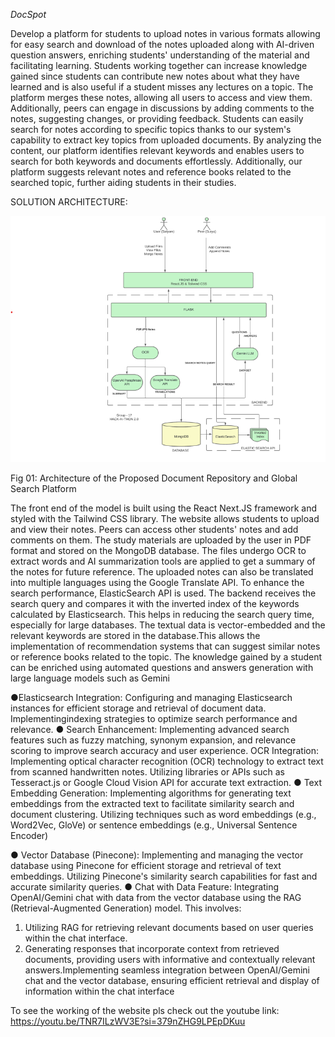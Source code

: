*DocSpot*

Develop a platform for students to upload notes in various formats allowing for easy search and download of the notes uploaded along with AI-driven question answers, enriching students' understanding of the material and facilitating learning. Students working together can increase knowledge gained since students can contribute new notes about what they have learned and is also useful if a student misses any lectures on a topic. The platform merges these notes, allowing all users to access and view them.
Additionally, peers can engage in discussions by adding comments to the notes, suggesting changes, or providing feedback.
Students can easily search for notes according to specific topics thanks to our system's capability to extract key topics from uploaded documents. By analyzing the content, our platform identifies relevant keywords and enables users to search for both keywords and documents effortlessly. Additionally, our platform suggests relevant notes and reference books related to the searched topic, further aiding students in their studies.

SOLUTION ARCHITECTURE:

![alt text](image.png)

Fig 01: Architecture of the Proposed Document Repository and Global Search Platform


The front end of the model is built using the React Next.JS framework and styled with the Tailwind CSS library. The website allows students to upload and view their notes. Peers can access other students' notes and add comments on them. The study materials are uploaded by the user in PDF format and stored on the MongoDB database. The files
undergo OCR to extract words and AI summarization tools are applied to get a summary of the notes for future reference. The uploaded notes can also be translated into multiple languages using the Google Translate API.
To enhance the search performance, ElasticSearch API is used. The backend receives the search query and compares it with the inverted index of the keywords calculated by Elasticsearch. This helps in reducing the search query time, especially for large databases.
The textual data is vector-embedded and the relevant keywords are stored in the database.This allows the implementation of recommendation systems that can suggest similar notes or reference books related to the topic. The knowledge gained by a student can be enriched using automated questions and answers generation with large language models such as Gemini

●Elasticsearch Integration: Configuring and managing Elasticsearch
instances for efficient storage and retrieval of document data. Implementingindexing strategies to optimize search performance and relevance.
● Search Enhancement: Implementing advanced search features such as
fuzzy matching, synonym expansion, and relevance scoring to improve
search accuracy and user experience.
OCR Integration: Implementing optical character recognition (OCR)
technology to extract text from scanned handwritten notes. Utilizing libraries
or APIs such as Tesseract.js or Google Cloud Vision API for accurate text
extraction.
● Text Embedding Generation: Implementing algorithms for generating text
embeddings from the extracted text to facilitate similarity search and
document clustering. Utilizing techniques such as word embeddings (e.g.,
Word2Vec, GloVe) or sentence embeddings (e.g., Universal Sentence
Encoder)

● Vector Database (Pinecone): Implementing and managing the vector
database using Pinecone for efficient storage and retrieval of text
embeddings. Utilizing Pinecone's similarity search capabilities for fast and
accurate similarity queries.
● Chat with Data Feature: Integrating OpenAI/Gemini chat with data from the
vector database using the RAG (Retrieval-Augmented Generation) model.
This involves:
1. Utilizing RAG for retrieving relevant documents based on user queries
within the chat interface.
2. Generating responses that incorporate context from retrieved
documents, providing users with informative and contextually
relevant answers.Implementing seamless integration between
OpenAI/Gemini chat and the vector database, ensuring efficient
retrieval and display of information within the chat interface

To see the working of the website pls check out the youtube link:
https://youtu.be/TNR7ILzWV3E?si=379nZHG9LPEpDKuu
